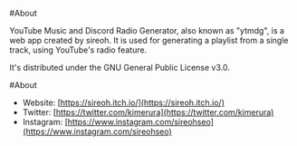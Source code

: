 #About

YouTube Music and Discord Radio Generator, also known as "ytmdg", is a web app created by sireoh. It is used for generating a playlist from a single track, using YouTube's radio feature.

It's distributed under the GNU General Public License v3.0.

#About

- Website: [https://sireoh.itch.io/](https://sireoh.itch.io/)
- Twitter: [https://twitter.com/kimerura](https://twitter.com/kimerura)
- Instagram: [https://www.instagram.com/sireohseo](https://www.instagram.com/sireohseo)
